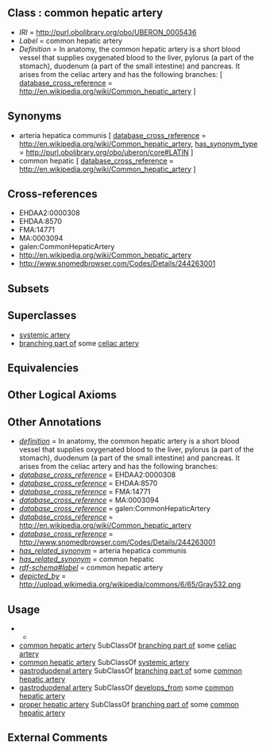 
## Class : common hepatic artery

 * *IRI* = http://purl.obolibrary.org/obo/UBERON_0005436
 * *Label* = common hepatic artery
 * *Definition* = In anatomy, the common hepatic artery is a short blood vessel that supplies oxygenated blood to the liver, pylorus (a part of the stomach), duodenum (a part of the small intestine) and pancreas. It arises from the celiac artery and has the following branches: [ [database_cross_reference](../../ef/oboInOwl#hasDbXref.md) = http://en.wikipedia.org/wiki/Common_hepatic_artery ]

## Synonyms

 * arteria hepatica communis [ [database_cross_reference](../../ef/oboInOwl#hasDbXref.md) = http://en.wikipedia.org/wiki/Common_hepatic_artery, [has_synonym_type](../../pe/oboInOwl#hasSynonymType.md) = http://purl.obolibrary.org/obo/uberon/core#LATIN ]
 * common hepatic [ [database_cross_reference](../../ef/oboInOwl#hasDbXref.md) = http://en.wikipedia.org/wiki/Common_hepatic_artery ]

## Cross-references

 * EHDAA2:0000308
 * EHDAA:8570
 * FMA:14771
 * MA:0003094
 * galen:CommonHepaticArtery
 * http://en.wikipedia.org/wiki/Common_hepatic_artery
 * http://www.snomedbrowser.com/Codes/Details/244263001

## Subsets


## Superclasses

 * [systemic artery](../../UBERON/73/UBERON_0004573.md)
 * [branching part of](../../RO/80/RO_0002380.md) some [celiac artery](../../UBERON/40/UBERON_0001640.md)

## Equivalencies


## Other Logical Axioms


## Other Annotations

 * *[definition](../../IAO/15/IAO_0000115.md)* = In anatomy, the common hepatic artery is a short blood vessel that supplies oxygenated blood to the liver, pylorus (a part of the stomach), duodenum (a part of the small intestine) and pancreas. It arises from the celiac artery and has the following branches:
 * *[database_cross_reference](../../ef/oboInOwl#hasDbXref.md)* = EHDAA2:0000308
 * *[database_cross_reference](../../ef/oboInOwl#hasDbXref.md)* = EHDAA:8570
 * *[database_cross_reference](../../ef/oboInOwl#hasDbXref.md)* = FMA:14771
 * *[database_cross_reference](../../ef/oboInOwl#hasDbXref.md)* = MA:0003094
 * *[database_cross_reference](../../ef/oboInOwl#hasDbXref.md)* = galen:CommonHepaticArtery
 * *[database_cross_reference](../../ef/oboInOwl#hasDbXref.md)* = http://en.wikipedia.org/wiki/Common_hepatic_artery
 * *[database_cross_reference](../../ef/oboInOwl#hasDbXref.md)* = http://www.snomedbrowser.com/Codes/Details/244263001
 * *[has_related_synonym](../../ym/oboInOwl#hasRelatedSynonym.md)* = arteria hepatica communis
 * *[has_related_synonym](../../ym/oboInOwl#hasRelatedSynonym.md)* = common hepatic
 * *[rdf-schema#label](../../el/rdf-schema#label.md)* = common hepatic artery
 * *[depicted_by](../../depicted/by/depicted_by.md)* = http://upload.wikimedia.org/wikipedia/commons/6/65/Gray532.png

## Usage

 * -
 * [common hepatic artery](../../UBERON/36/UBERON_0005436.md) SubClassOf [branching part of](../../RO/80/RO_0002380.md) some [celiac artery](../../UBERON/40/UBERON_0001640.md)
 * [common hepatic artery](../../UBERON/36/UBERON_0005436.md) SubClassOf [systemic artery](../../UBERON/73/UBERON_0004573.md)
 * [gastroduodenal artery](../../UBERON/32/UBERON_0010132.md) SubClassOf [branching part of](../../RO/80/RO_0002380.md) some [common hepatic artery](../../UBERON/36/UBERON_0005436.md)
 * [gastroduodenal artery](../../UBERON/32/UBERON_0010132.md) SubClassOf [develops_from](../../RO/02/RO_0002202.md) some [common hepatic artery](../../UBERON/36/UBERON_0005436.md)
 * [proper hepatic artery](../../UBERON/80/UBERON_0015480.md) SubClassOf [branching part of](../../RO/80/RO_0002380.md) some [common hepatic artery](../../UBERON/36/UBERON_0005436.md)

## External Comments

